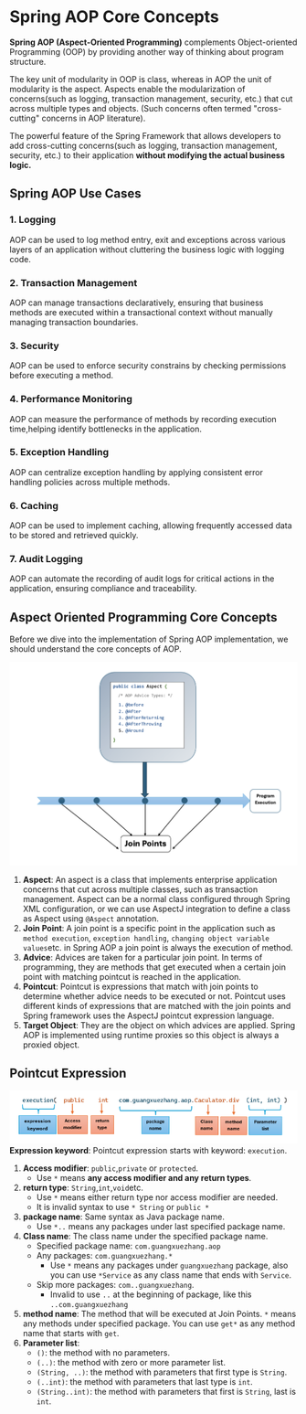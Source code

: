 # Spring AOP Core Concepts
**Spring AOP (Aspect-Oriented Programming)** complements Object-oriented Programming
(OOP) by providing another way of thinking about program structure.

The key unit of modularity in OOP is class, whereas in AOP the unit of modularity
is the aspect. Aspects enable the modularization of concerns(such as logging, transaction
management, security, etc.) that cut across multiple types and objects.
(Such concerns often termed "cross-cutting" concerns in AOP literature).

The powerful feature of the Spring Framework that allows developers to add
cross-cutting concerns(such as logging, transaction management, security, etc.)
to their application **without modifying the actual business logic.**

## Spring AOP Use Cases
### 1. Logging
AOP can be used to log method entry, exit and exceptions across various layers of
an application without cluttering the business logic with logging code.

### 2. Transaction Management
AOP can manage transactions declaratively, ensuring that business methods are
executed within a transactional context without manually managing transaction
boundaries.

### 3. Security
AOP can be used to enforce security constrains by checking permissions before
executing a method.

### 4. Performance Monitoring
AOP can measure the performance of methods by recording execution time,helping
identify bottlenecks in the application.

### 5. Exception Handling
AOP can centralize exception handling by applying consistent error handling
policies across multiple methods.

### 6. Caching
AOP can be used to implement caching, allowing frequently accessed data to be
stored and retrieved quickly.

### 7. Audit Logging
AOP can automate the recording of audit logs for critical actions in the application,
ensuring compliance and traceability.

## Aspect Oriented Programming Core Concepts
Before we dive into the implementation of Spring AOP implementation,
we should understand the core concepts of AOP.

![AOP_diagram.png](AOP_diagram.png)

1. **Aspect**: An aspect is a class that implements enterprise application concerns
that cut across multiple classes, such as transaction management. Aspect can be a
normal class configured through Spring XML configuration, or we can use
AspectJ integration to define a class as Aspect using `@Aspect` annotation.
2. **Join Point**: A join point is a specific point in the application 
such as `method execution`, `exception handling`, `changing object variable values`etc.
in Spring AOP a join point is always the execution of method.
3. **Advice**: Advices are taken for a particular join point. In terms of programming,
they are methods that get executed when a certain join point with matching pointcut is
reached in the application.
4. **Pointcut**: Pointcut is expressions that match with join points to determine whether
advice needs to be executed or not. Pointcut uses different kinds of expressions
that are matched with the join points and Spring framework uses the AspectJ pointcut expression language.
5. **Target Object**: They are the object on which advices are applied.
Spring AOP is implemented using runtime proxies so this object is always a proxied
object.

## Pointcut Expression

![Pointcut_Expression.png](Pointcut_Expression.png)
**Expression keyword**: Pointcut expression starts with keyword: `execution`.

1. **Access modifier**: `public`,`private` or `protected`.
   - Use `*` means **any access modifier and any return types**.
2. **return type**: `String`,`int`,`void`etc.
   - Use `*` means either return type nor access modifier are needed.
   - It is invalid syntax to use `* String` or `public *`
3. **package name**: Same syntax as Java package name. 
   - Use `*..` means any packages under last specified package name.
4. **Class name**: The class name under the specified package name.
    - Specified package name: `com.guangxuezhang.aop`
    - Any packages: `com.guangxuezhang.*`
      - Use `*` means any packages under `guangxuezhang` package, also you can use `*Service` as any class name that 
      ends with `Service`.
    - Skip more packages: `com..guangxuezhang`.
      - Invalid to use `..` at the beginning of package, like this `..com.guangxuezhang`
5. **method name**: The method that will be executed at Join Points. `*` means any methods under specified package.
You can use `get*` as any method name that starts with `get`.
6. **Parameter list**: 
   - `()`: the method with no parameters.
   - `(..)`: the method with zero or more  parameter list.
   - `(String, ..)`: the method with parameters that first type is `String`.
   - `(..int)`: the method with parameters that last type is `int`.
   - `(String..int)`: the method with parameters that first is `String`, last is `int`.
